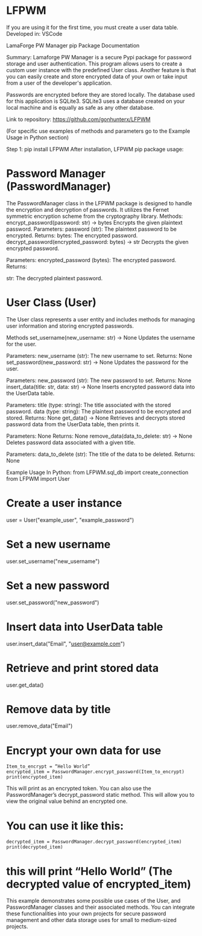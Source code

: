 # LFPWM

If you are using it for the first time, you must create a user data table.
Developed in: VSCode

LamaForge PW Manager pip Package Documentation

Summary:
Lamaforge PW Manager is a secure Pypi package for password storage and user authentication. 
This program allows users to create a custom user instance with the predefined User class.
Another feature is that you can easily create and store encrypted data of your own or take input from a user 
of the developer's application. 

Passwords are encrypted before they are stored locally. The database used for this application is SQLite3. 
SQLite3 uses a database created on your local machine and is equally as safe as any other database. 

Link to repository:  https://github.com/gonhunterx/LFPWM

(For specific use examples of methods and parameters
go to the Example Usage in Python section)

Step 1: pip install LFPWM
After installation,
LFPWM pip package usage:

# Password Manager (PasswordManager)
The PasswordManager class in the LFPWM package is designed to handle the encryption and decryption of passwords. It utilizes the Fernet symmetric encryption scheme from the cryptography library.
Methods:
encrypt_password(password: str) -> bytes
Encrypts the given plaintext password.
Parameters:
password (str): The plaintext password to be encrypted.
Returns:
bytes: The encrypted password.
decrypt_password(encrypted_password: bytes) -> str
Decrypts the given encrypted password.

Parameters:
encrypted_password (bytes): The encrypted password.
Returns:

str: The decrypted plaintext password.
# User Class (User)
The User class represents a user entity and includes methods for managing user information and storing encrypted passwords.

Methods
set_username(new_username: str) -> None
Updates the username for the user.

Parameters:
new_username (str): The new username to set.
Returns:
None
set_password(new_password: str) -> None
Updates the password for the user.

Parameters:
new_password (str): The new password to set.
Returns:
None
insert_data(title: str, data: str) -> None
Inserts encrypted password data into the UserData table.

Parameters:
title (type: string): The title associated with the stored password.
data (type: string): The plaintext password to be encrypted and stored.
Returns:
None
get_data() -> None
Retrieves and decrypts stored password data from the UserData table, then prints it.

Parameters:
None
Returns:
None
remove_data(data_to_delete: str) -> None
Deletes password data associated with a given title.

Parameters:
data_to_delete (str): The title of the data to be deleted.
Returns:
None


Example Usage
In Python: 
from LFPWM.sql_db import create_connection
from LFPWM import User

# Create a user instance
user = User("example_user", "example_password")

# Set a new username
user.set_username("new_username")

# Set a new password
user.set_password("new_password")

# Insert data into UserData table
user.insert_data("Email", "user@example.com")

# Retrieve and print stored data
user.get_data()

# Remove data by title
user.remove_data("Email")

# Encrypt your own data for use 
```
Item_to_encrypt = “Hello World”
encrypted_item = PasswordManager.encrypt_password(Item_to_encrypt)
print(encrypted_item) 
```
This will print as an encrypted token. 
You can also use the PasswordManager’s decrypt_password static method. This will allow you to view the original value behind an encrypted one. 
# You can use it like this: 
```
decrypted_item = PasswordManager.decrypt_password(encrypted_item)
print(decrypted_item)
```
# this will print “Hello World” (The decrypted value of encrypted_item)

This example demonstrates some possible use cases of the User, and PasswordManager classes and their associated methods. 
You can integrate these functionalities into your own projects for secure password management and other data storage uses for small to medium-sized projects. 



